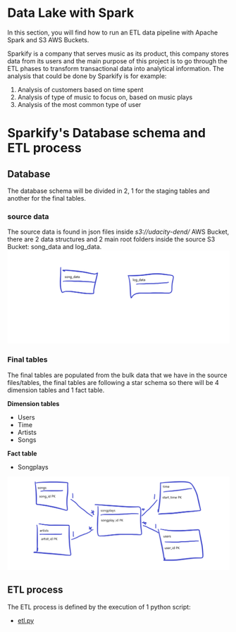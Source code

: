 # Data Lake with Spark
In this section, you will find how to run an ETL data pipeline with Apache Spark and S3 AWS Buckets.

Sparkify is a company that serves music as its product, this company stores data from its users and the main purpose of this project is to go through the ETL phases to transform transactional data into analytical information. The analysis that could be done by Sparkify is for example:

1. Analysis of customers based on time spent
2. Analysis of type of music to focus on, based on music plays
3. Analysis of the most common type of user

# Sparkify's Database schema and ETL process

## Database
The database schema will be divided in 2, 1 for the staging tables and another for the final tables.

### source data
The source data is found in json files inside *s3://udacity-dend/* AWS Bucket, there are 2 data structures and 2 main root folders inside the source S3 Bucket: song_data and log_data.
![source_tables](data_lake_source_tables.png "source_tables schema")

### Final tables
The final tables are populated from the bulk data that we have in the source files/tables, the final tables are following a star schema so there will be 4 dimension tables and 1 fact table.

**Dimension tables**
- Users
- Time
- Artists
- Songs

**Fact table**
- Songplays

![data_lake_final_tables](data_lake_final_tables.png "final tables schema")

## ETL process
The ETL process is defined by the execution of 1 python script:
* [etl.py](etl.py)